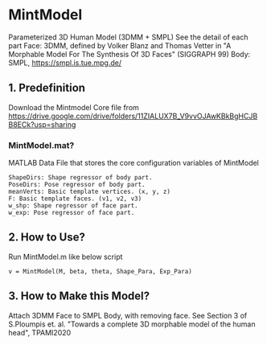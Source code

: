 # MintModel
Parameterized 3D Human Model (3DMM + SMPL)
See the detail of each part
Face: 3DMM, defined by Volker Blanz and Thomas Vetter in "A Morphable Model For The Synthesis Of 3D Faces" (SIGGRAPH 99)
Body: SMPL, https://smpl.is.tue.mpg.de/

## 1. Predefinition
Download the Mintmodel Core file from https://drive.google.com/drive/folders/11ZIALUX7B_V9vvOJAwKBkBgHCJBB8ECk?usp=sharing

### MintModel.mat?
MATLAB Data File that stores the core configuration variables of MintModel
```
ShapeDirs: Shape regressor of body part.
PoseDirs: Pose regressor of body part.
meanVerts: Basic template vertices. (x, y, z)
F: Basic template faces. (v1, v2, v3)
w_shp: Shape regressor of face part.
w_exp: Pose regressor of face part.
```

## 2. How to Use?
Run MintModel.m like below script
```
v = MintModel(M, beta, theta, Shape_Para, Exp_Para)
```

## 3. How to Make this Model?
Attach 3DMM Face to SMPL Body, with removing face.
See Section 3 of S.Ploumpis et. al. "Towards a complete 3D morphable model of the human head", TPAMI2020
